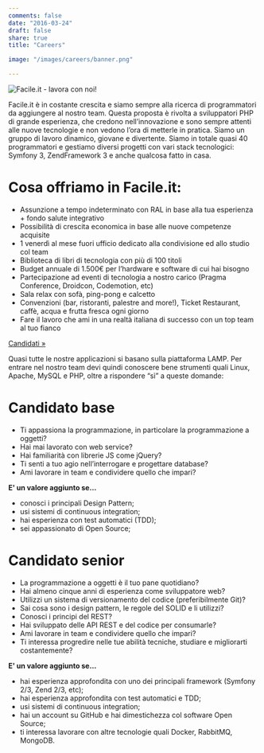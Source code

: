 ```yaml
---
comments: false
date: "2016-03-24"
draft: false
share: true
title: "Careers"

image: "/images/careers/banner.png"

---
```


![Facile.it - lavora con noi!](/images/careers/banner.png)

Facile.it è in costante crescita e siamo sempre alla ricerca di programmatori da aggiungere al nostro team. Questa proposta è rivolta a sviluppatori PHP di grande esperienza, che credono nell’innovazione e sono sempre attenti alle nuove tecnologie e non vedono l’ora di metterle in pratica. Siamo un gruppo di lavoro dinamico, giovane e divertente. Siamo in totale quasi 40 programmatori e gestiamo diversi progetti con vari stack tecnologici: Symfony 3, ZendFramework 3 e anche qualcosa fatto in casa.

# Cosa offriamo in Facile.it:

- Assunzione a tempo indeterminato con RAL in base alla tua esperienza + fondo salute integrativo
- Possibilità di crescita economica in base alle nuove competenze acquisite
- 1 venerdì al mese fuori ufficio dedicato alla condivisione ed allo studio col team
- Biblioteca di libri di tecnologia con più di 100 titoli
- Budget annuale di 1.500€ per l’hardware e software di cui hai bisogno
- Partecipazione ad eventi di tecnologia a nostro carico (Pragma Conference, Droidcon, Codemotion, etc)
- Sala relax con sofà, ping-pong e calcetto
- Convenzioni (bar, ristoranti, palestre and more!), Ticket Restaurant, caffè, acqua e frutta fresca ogni giorno
- Fare il lavoro che ami in una realtà italiana di successo con un top team al tuo fianco

<a href="http://jobs.facile.it/chi-cerchiamo/candidati.html" target="\_blank">Candidati »</a>

Quasi tutte le nostre applicazioni si basano sulla piattaforma LAMP. Per entrare nel nostro team devi quindi conoscere bene strumenti quali Linux, Apache, MySQL e PHP, oltre a rispondere “sì” a queste domande:

# Candidato base

 * Ti appassiona la programmazione, in particolare la programmazione a oggetti?
 * Hai mai lavorato con web service?
 * Hai familiarità con librerie JS come jQuery?
 * Ti senti a tuo agio nell’interrogare e progettare database?
 * Ami lavorare in team e condividere quello che impari?

**E' un valore aggiunto se...**

 * conosci i principali Design Pattern;
 * usi sistemi di continuous integration;
 * hai esperienza con test automatici (TDD);
 * sei appassionato di Open Source;

# Candidato senior
 
 * La programmazione a oggetti è il tuo pane quotidiano?
 * Hai almeno cinque anni di esperienza come sviluppatore web?
 * Utilizzi un sistema di versionamento del codice (preferibilmente Git)?
 * Sai cosa sono i design pattern, le regole del SOLID e li utilizzi?
 * Conosci i principi del REST?
 * Hai sviluppato delle API REST e del codice per consumarle?
 * Ami lavorare in team e condividere quello che impari?
 * Ti interessa progredire nelle tue abilità tecniche, studiare e migliorarti costantemente?

**E' un valore aggiunto se...**

 * hai esperienza approfondita con uno dei principali framework (Symfony 2/3, Zend 2/3, etc);
 * hai esperienza approfondita con test automatici e TDD;
 * usi sistemi di continuous integration;
 * hai un account su GitHub e hai dimestichezza col software Open Source;
 * ti interessa lavorare con altre tecnologie quali Docker, RabbitMQ, MongoDB.
